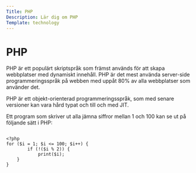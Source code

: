 ```yaml
---
Title: PHP
Description: Lär dig om PHP
Template: technology
---
```

PHP
==========================

PHP är ett populärt skriptspråk som främst används för att skapa webbplatser med dynamiskt innehåll. PHP är det mest använda server-side programmeringsspråk på webben med uppåt 80% av alla webbplatser som använder det.

PHP är ett objekt-orienterad programmeringsspråk, som med senare versioner kan vara hård typat och till och med JIT.

Ett program som skriver ut alla jämna siffror mellan 1 och 100 kan se ut på följande sätt i PHP:

<pre>
<code>
&lt;?php 
for ($i = 1; $i &lt;= 100; $i++) {
        if (!($i % 2)) {
            print($i);
    }
}
</code>
</pre>